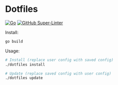 # Dotfiles

[![Go](https://github.com/haunt98/dotfiles/workflows/Go/badge.svg?branch=main)](https://github.com/actions/setup-go)
[![GitHub Super-Linter](https://github.com/haunt98/dotfiles/workflows/Lint%20Code%20Base/badge.svg)](https://github.com/marketplace/actions/super-linter)

Install:

```sh
go build
```

Usage:

```sh
# Install (replace user config with saved config)
./dotfiles install

# Update (replace saved config with user config)
./dotfiles update
```
